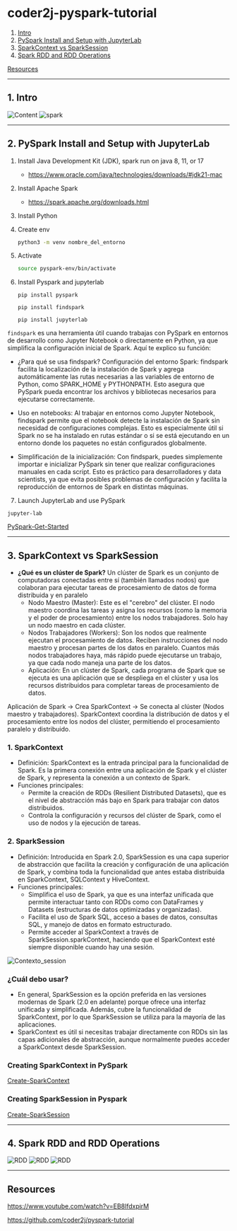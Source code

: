 # coder2j-pyspark-tutorial
1. [Intro](#schema1)
2. [PySpark Install and Setup with JupyterLab](#schema2)
3. [SparkContext vs SparkSession](#schema3)
4. [Spark RDD and RDD Operations](#schema4)

[Resources](#schemaref)

<hr>
<a name='schema1'></a>

## 1. Intro

![Content](./img/content.jpg)
![spark](./img/spark-1.jpg)

<hr>
<a name='schema2'></a>

## 2. PySpark Install and Setup with JupyterLab

1. Install Java Development Kit (JDK), spark run on java 8, 11, or 17
    - https://www.oracle.com/java/technologies/downloads/#jdk21-mac

2. Install Apache Spark
    - https://spark.apache.org/downloads.html

3. Install Python

4. Create env
    ``` bash
    python3 -m venv nombre_del_entorno
    ```
5. Activate
    ``` bash
    source pyspark-env/bin/activate
    ```
6. Install Pyspark and jupyterlab
    ```
    pip install pyspark
    
    pip install findspark

    pip install jupyterlab
    ```
`findspark` es una herramienta útil cuando trabajas con PySpark en entornos de desarrollo como Jupyter Notebook o directamente en Python, ya que simplifica la configuración inicial de Spark. Aquí te explico su función:

- ¿Para qué se usa findspark?
Configuración del entorno Spark: findspark facilita la localización de la instalación de Spark y agrega automáticamente las rutas necesarias a las variables de entorno de Python, como SPARK_HOME y PYTHONPATH. Esto asegura que PySpark pueda encontrar los archivos y bibliotecas necesarios para ejecutarse correctamente.

- Uso en notebooks: Al trabajar en entornos como Jupyter Notebook, findspark permite que el notebook detecte la instalación de Spark sin necesidad de configuraciones complejas. Esto es especialmente útil si Spark no se ha instalado en rutas estándar o si se está ejecutando en un entorno donde los paquetes no están configurados globalmente.

- Simplificación de la inicialización: Con findspark, puedes simplemente importar e inicializar PySpark sin tener que realizar configuraciones manuales en cada script. Esto es práctico para desarrolladores y data scientists, ya que evita posibles problemas de configuración y facilita la reproducción de entornos de Spark en distintas máquinas.


7. Launch JupyterLab and use PySpark
```
jupyter-lab
```
[PySpark-Get-Started](PySapk-Get-Started.ipynb)

<hr>
<a name='schema3'></a>

## 3. SparkContext vs SparkSession

- **¿Qué es un clúster de Spark?**
Un clúster de Spark es un conjunto de computadoras conectadas entre sí (también llamados nodos) que colaboran para ejecutar tareas de procesamiento de datos de forma distribuida y en paralelo
    - Nodo Maestro (Master): Este es el "cerebro" del clúster. El nodo maestro coordina las tareas y asigna los recursos (como la memoria y el poder de procesamiento) entre los nodos trabajadores. Solo hay un nodo maestro en cada clúster.
    - Nodos Trabajadores (Workers): Son los nodos que realmente ejecutan el procesamiento de datos. Reciben instrucciones del nodo maestro y procesan partes de los datos en paralelo. Cuantos más nodos trabajadores haya, más rápido puede ejecutarse un trabajo, ya que cada nodo maneja una parte de los datos.
    - Aplicación: En un clúster de Spark, cada programa de Spark que se ejecuta es una aplicación que se despliega en el clúster y usa los recursos distribuidos para completar tareas de procesamiento de datos.

Aplicación de Spark → Crea SparkContext → Se conecta al clúster (Nodos maestro y trabajadores).
SparkContext coordina la distribución de datos y el procesamiento entre los nodos del clúster, permitiendo el procesamiento paralelo y distribuido.


### 1. SparkContext
- Definición: SparkContext es la entrada principal para la funcionalidad de Spark. Es la primera conexión entre una aplicación de Spark y el clúster de Spark, y representa la conexión a un contexto de Spark.
- Funciones principales:
    * Permite la creación de RDDs (Resilient Distributed Datasets), que es el nivel de abstracción más bajo en Spark para trabajar con datos distribuidos.
    - Controla la configuración y recursos del clúster de Spark, como el uso de nodos y la ejecución de tareas.

### 2. SparkSession
- Definición: Introducida en Spark 2.0, SparkSession es una capa superior de abstracción que facilita la creación y configuración de una aplicación de Spark, y combina toda la funcionalidad que antes estaba distribuida en SparkContext, SQLContext y HiveContext.
- Funciones principales:
    - Simplifica el uso de Spark, ya que es una interfaz unificada que permite interactuar tanto con RDDs como con DataFrames y Datasets (estructuras de datos optimizadas y organizadas).
    - Facilita el uso de Spark SQL, acceso a bases de datos, consultas SQL, y manejo de datos en formato estructurado.
    - Permite acceder al SparkContext a través de SparkSession.sparkContext, haciendo que el SparkContext esté siempre disponible cuando hay una sesión.

![Contexto_session](./img/CONTEXT_SESSION.jpg)


### **¿Cuál debo usar?**
- En general, SparkSession es la opción preferida en las versiones modernas de Spark (2.0 en adelante) porque ofrece una interfaz unificada y simplificada. Además, cubre la funcionalidad de SparkContext, por lo que SparkSession se utiliza para la mayoría de las aplicaciones.
- SparkContext es útil si necesitas trabajar directamente con RDDs sin las capas adicionales de abstracción, aunque normalmente puedes acceder a SparkContext desde SparkSession.


### Creating SparkContext in PySpark
[Create-SparkContext](./02-Create-SparkContext.ipynb)


### Creating SparkSession in Pyspark
[Create-SparkSession](03-Create-SparkSession.ipynb)






<hr>
<a name='schema4'></a>

## 4. Spark RDD and RDD Operations

![RDD](./img/rdd_1.jpg)
![RDD](./img/rdd_2.jpg)
![RDD](./img/rdd_3.jpg)

<hr>
<a name='schemaref'></a>

## Resources

https://www.youtube.com/watch?v=EB8lfdxpirM

https://github.com/coder2j/pyspark-tutorial